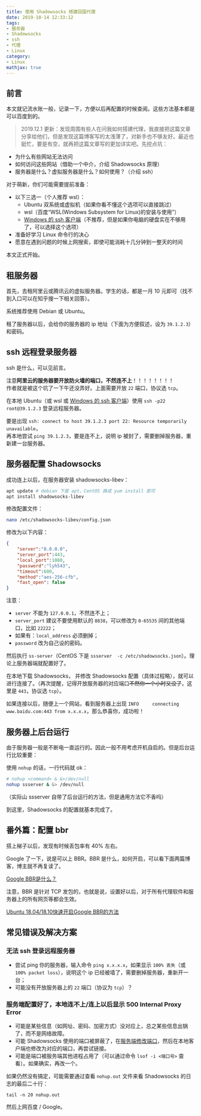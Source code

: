 ```yaml
---
title: 使用 Shadowsocks 搭建回国代理
date: 2019-10-14 12:33:12
tags: 
- 服务器
- Shadowsocks
- ssh
- 代理
- Linux
category:
- Linux
mathjax: true
---
```


## 前言

本文就记流水账一般，记录一下，方便以后再配置的时候查阅。这些方法基本都是可以百度到的。

> 2019.12.1 更新：发现周围有些人在问我如何搭建代理，我直接把这篇文章分享给他们，但是发现这篇博客写的太浅薄了，对新手也不够友好。最近也挺忙，要是有空，就再把这篇文章写的更加详实吧。先挖点坑：

* 为什么有些网站无法访问
* 如何访问这些网站（借助一个中介，介绍 Shadowsocks 原理）
* 服务器是什么？虚拟服务器是什么？如何使用？（介绍 ssh）

对于萌新，你们可能需要提前准备：

* 以下三选一（个人推荐 wsl）：
  * Ubuntu 双系统或虚拟机（如果你看不懂这个选项可以直接跳过）
  * wsl（百度“WSL(Windows Subsystem for Linux)的安装与使用”）
  * [Windows 的 ssh 客户端](/Windows/setup-ssh-windows/)（不推荐，但是如果你电脑的硬盘实在不够用了，可以选择这个选项）
* 准备好学习 Linux 命令行的决心
* 愿意在遇到问题的时候上网搜索，即使可能消耗十几分钟到一整天的时间

本文正式开始。

## 租服务器

首先，去租阿里云或腾讯云的虚拟服务器。学生的话，都是一月 10 元即可（找不到入口可以在知乎搜一下相关回答）。

系统推荐使用 Debian 或 Ubuntu。

租了服务器以后，会给你的服务器的 ip 地址（下面为方便叙述，设为 `39.1.2.3`）和密码。

## ssh 远程登录服务器

ssh 是什么，可以见前言。

注意**阿里云的服务器要开放防火墙的端口，不然连不上**！！！！！！！！  
作者就是被这个坑了一下午还没弄好。上面需要开放 `22` 端口，协议选 `tcp`。

在本地 Ubuntu（或 wsl 或 [Windows 的 ssh 客户端](/Windows/setup-ssh-windows/)）使用 `ssh -p22 root@39.1.2.3` 登录远程服务器。

要是出现 `ssh: connect to host 39.1.2.3 port 22: Resource temporarily unavailable`，  
再本地尝试 `ping 39.1.2.3`，要是连不上，说明 ip 被封了，需要删掉服务器，重新建一台服务器。

## 服务器配置 Shadowsocks

成功连上以后，在服务器安装 shadowsocks-libev：

```bash
apt update # debian 下是 apt，CentOS 换成 yum install 即可
apt install shadowsocks-libev
```

修改配置文件：

```bash
nano /etc/shadowsocks-libev/config.json
```

修改为以下内容：

```json
{
    "server":"0.0.0.0",
    "server_port":443,
    "local_port":1080,
    "password":"lyh543",
    "timeout":600,
    "method":"aes-256-cfb",
    "fast_open": false
}
```

注意：
* `server` 不能为 `127.0.0.1`，不然连不上；  
* `server_port` 建议不要使用默认的 `8838`，可以修改为 `0-65535` 间的其他端口，比如 `22222`；
* 如果有：`local_address` 必须删掉；
* `password` 改为自己设的密码。

然后执行 `ss-server`（CentOS 下是 `ssserver  -c /etc/shadowsocks.json`）。理论上服务器端就配置好了。

在本地下载 Shadowsocks， 并修改 Shadowsocks 配置（具体过程略），就可以进行连接了。（再次提醒，记得开放服务器的对应端口~~不然你一个小时又没了~~，这里是 `443`，协议选 `tcp`）。

如果连接以后，随便上一个网站，看到服务器上出现 `INFO     connecting www.baidu.com:443 from x.x.x.x`，那么恭喜你，成功啦！

## 服务器上后台运行

由于服务器一般是不断电一直运行的。因此一般不用考虑开机自启的。但是后台运行比较重要：

使用 `nohup` 的话，一行代码就 ok：

```bash
# nohup <command> & &>/dev/null
nohup ssserver & &> /dev/null
```

（实际山 ssserver 自带了后台运行的方法，但是通用方法它不香吗）

到这里，Shadowsocks 的配置就基本完成了。

## 番外篇：配置 bbr

搭上梯子以后，发现有时候丢包率有 40% 左右。

Google 了一下，说是可以上 BBR。BBR 是什么，如何开启，可以看下面两篇博客，博主就不再复读了。

[Google BBR是什么？](https://tech.jandou.com/CentOS7-Google-BBR.html)

注意，BBR 是针对 TCP 发包的，也就是说，设置好以后，对于所有代理软件和服务器上的所有网页等都会生效。

[Ubuntu 18.04/18.10快速开启Google BBR的方法](https://www.moerats.com/archives/612/)


## 常见错误及解决方案

### 无法 ssh 登录远程服务器

* 尝试 ping 你的服务器，输入命令 `ping x.x.x.x`，如果显示 `100% 丢失`（或 `100% packet loss`），说明这个 ip 已经被墙了，需要删掉服务器，重新开一台；
* 可能没有开放服务器上的 `22` 端口（协议为 `tcp`）？

### 服务端配置好了，本地连不上/连上以后显示 500 Internal Proxy Error

* 可能是某些信息（如网址、密码、加密方式）没对应上，总之某些信息出锅了，而不是网络故障。
* 可能 Shadowsocks 使用的端口被屏蔽了，在[服务端修改端口](#服务器配置-Shadowsocks)，然后在本地客户端也修改为对应的端口，再尝试链接。
* 可能是端口被服务端其他进程占用了（可以通过命令 `lsof -i <端口号>` 查看）。如果确实，再改一个。

如果仍然没有搞定，可能需要通过查看 `nohup.out` 文件来看 Shadowsocks 的日志的最后二十行：

```
tail -n 20 nohup.out
```

然后上网百度 / Google。